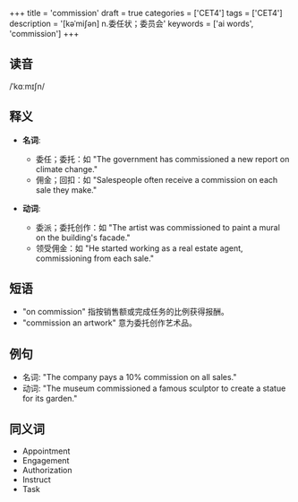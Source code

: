 +++
title = 'commission'
draft = true
categories = ['CET4']
tags = ['CET4']
description = '[kəˈmi∫ən] n.委任状；委员会'
keywords = ['ai words', 'commission']
+++

## 读音
/ˈkɑːmɪʃn/

## 释义
- **名词**: 
   - 委任；委托：如 "The government has commissioned a new report on climate change."
   - 佣金；回扣：如 "Salespeople often receive a commission on each sale they make."

- **动词**:
   - 委派；委托创作：如 "The artist was commissioned to paint a mural on the building's facade."
   - 领受佣金：如 "He started working as a real estate agent, commissioning from each sale."

## 短语
- "on commission" 指按销售额或完成任务的比例获得报酬。
- "commission an artwork" 意为委托创作艺术品。

## 例句
- 名词: "The company pays a 10% commission on all sales."
- 动词: "The museum commissioned a famous sculptor to create a statue for its garden."

## 同义词
- Appointment
- Engagement
- Authorization
- Instruct
- Task
